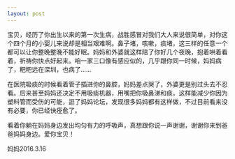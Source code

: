 ```yaml
---
layout: post
---
```


宝贝，经历了你出生以来的第一次生病，战胜感冒对我们大人来说很简单，对你这个四个月的小婴儿来说却是相当艰难啊。鼻子堵，咳嗽，痰堵，这三样的任意一个都可以让你整晚整晚不能好眠。妈妈和外婆就这样陪了你好几个夜晚，抱着哄着看着，祈祷你快点好起来。咱一家三口像有感应似的，几乎跟你同一时候，妈妈病了，粑粑远在深圳，也病了……  


在医院吸痰的时候看着管子插进你的鼻腔，妈妈差点哭了，外婆更是别过头去不忍看。后来甚至妈妈还决定不用吸痰机器，用嘴把你吸鼻涕和痰，这样能减少你因为塑料管而受伤的可能，逛了妈妈论坛，发现很多妈妈都有这样做，不过目前看来没有必要，你已经快痊愈了。  


看着你躺在妈妈身边发出均匀有力的呼吸声，真想跟你说一声谢谢，谢谢你来到爸爸妈妈身边。爱你宝贝！  



妈妈2016.3.16
